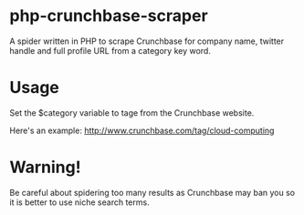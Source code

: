 php-crunchbase-scraper
================

A spider written in PHP to scrape Crunchbase for company name, twitter handle and full profile URL from a category key word.


# Usage #

Set the $category variable to tage from the Crunchbase website.

Here's an example: http://www.crunchbase.com/tag/cloud-computing


# Warning! #

Be careful about spidering too many results as Crunchbase may ban you so it is better to use niche search terms.